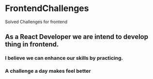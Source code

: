 # FrontendChallenges
Solved Challenges for frontend


## As a React Developer we are intend to develop thing in frontend.
### I believe we can enhance our skills by practicing.
### A challenge a day makes feel better
